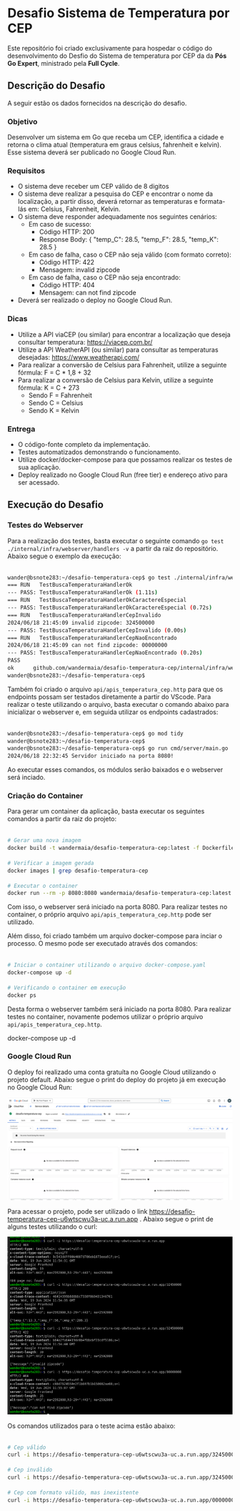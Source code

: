 # Desafio Sistema de Temperatura por CEP

Este repositório foi criado exclusivamente para hospedar o código do desenvolvimento do Desfio do Sistema de temperatura por CEP da da **Pós Go Expert**, ministrado pela **Full Cycle**.

## Descrição do Desafio

A seguir estão os dados fornecidos na descrição do desafio.

### Objetivo

Desenvolver um sistema em Go que receba um CEP, identifica a cidade e retorna o clima atual (temperatura em graus celsius, fahrenheit e kelvin). Esse sistema deverá ser publicado no Google Cloud Run.

### Requisitos

- O sistema deve receber um CEP válido de 8 digitos
- O sistema deve realizar a pesquisa do CEP e encontrar o nome da localização, a partir disso, deverá retornar as temperaturas e formata-lás em: Celsius, Fahrenheit, Kelvin.
- O sistema deve responder adequadamente nos seguintes cenários:
    - Em caso de sucesso:
        - Código HTTP: 200
        - Response Body: { "temp_C": 28.5, "temp_F": 28.5, "temp_K": 28.5 }
    - Em caso de falha, caso o CEP não seja válido (com formato correto):
        - Código HTTP: 422
        - Mensagem: invalid zipcode
    - Em caso de falha, caso o CEP não seja encontrado:
        - Código HTTP: 404
        - Mensagem: can not find zipcode
- Deverá ser realizado o deploy no Google Cloud Run.

### Dicas

- Utilize a API viaCEP (ou similar) para encontrar a localização que deseja consultar temperatura: https://viacep.com.br/
- Utilize a API WeatherAPI (ou similar) para consultar as temperaturas desejadas: https://www.weatherapi.com/
- Para realizar a conversão de Celsius para Fahrenheit, utilize a seguinte fórmula: F = C * 1,8 + 32
- Para realizar a conversão de Celsius para Kelvin, utilize a seguinte fórmula: K = C + 273
    - Sendo F = Fahrenheit
    - Sendo C = Celsius
    - Sendo K = Kelvin

### Entrega

- O código-fonte completo da implementação.
- Testes automatizados demonstrando o funcionamento.
- Utilize docker/docker-compose para que possamos realizar os testes de sua aplicação.
- Deploy realizado no Google Cloud Run (free tier) e endereço ativo para ser acessado.


## Execução do Desafio

### Testes do Webserver

Para a realização dos testes, basta executar o seguinte comando `go test ./internal/infra/webserver/handlers -v` a partir da raiz do repositório. Abaixo segue o exemplo da execução:



```bash

wander@bsnote283:~/desafio-temperatura-cep$ go test ./internal/infra/webserver/handlers -v
=== RUN   TestBuscaTemperaturaHandlerOk
--- PASS: TestBuscaTemperaturaHandlerOk (1.11s)
=== RUN   TestBuscaTemperaturaHandlerOkCaractereEspecial
--- PASS: TestBuscaTemperaturaHandlerOkCaractereEspecial (0.72s)
=== RUN   TestBuscaTemperaturaHandlerCepInvalido
2024/06/18 21:45:09 invalid zipcode: 324500000
--- PASS: TestBuscaTemperaturaHandlerCepInvalido (0.00s)
=== RUN   TestBuscaTemperaturaHandlerCepNaoEncontrado
2024/06/18 21:45:09 can not find zipcode: 00000000
--- PASS: TestBuscaTemperaturaHandlerCepNaoEncontrado (0.20s)
PASS
ok  	github.com/wandermaia/desafio-temperatura-cep/internal/infra/webserver/handlers	(cached)
wander@bsnote283:~/desafio-temperatura-cep$ 


```

Também foi criado o arquivo `api/apis_temperatura_cep.http` para que os endpoints possam ser testados diretamente a partir do VScode. Para realizar o teste utilizando o arquivo, basta executar o comando abaixo para inicializar o webserver e, em seguida utilizar os endpoints cadastrados:


```bash

wander@bsnote283:~/desafio-temperatura-cep$ go mod tidy
wander@bsnote283:~/desafio-temperatura-cep$ 
wander@bsnote283:~/desafio-temperatura-cep$ go run cmd/server/main.go 
2024/06/18 22:32:45 Servidor iniciado na porta 8080!


```

Ao executar esses comandos, os módulos serão baixados e o webserver será inciado.


### Criação do Container


Para gerar um container da aplicação, basta executar os seguintes comandos a partir da raiz do projeto:


```bash

# Gerar uma nova imagem
docker build -t wandermaia/desafio-temperatura-cep:latest -f Dockerfile .

# Verificar a imagem gerada
docker images | grep desafio-temperatura-cep

# Executar o container
docker run --rm -p 8080:8080 wandermaia/desafio-temperatura-cep:latest

```

Com isso, o webserver será iniciado na porta 8080. Para realizar testes no container, o próprio arquivo `api/apis_temperatura_cep.http` pode ser utilizado.

Além disso, foi criado também um arquivo docker-compose para inciar o processo. O mesmo pode ser executado através dos comandos:



```bash

# Iniciar o container utilizando o arquivo docker-compose.yaml
docker-compose up -d

# Verificando o container em execução
docker ps

```

Desta forma o webserver também será iniciado na porta 8080. Para realizar testes no container, novamente podemos utilizar o próprio arquivo `api/apis_temperatura_cep.http`.


docker-compose up -d


### Google Cloud Run


O deploy foi realizado uma conta gratuíta no Google Cloud utilizando o projeto default. Abaixo segue o print do deploy do projeto já em execução no Google Cloud Run:


![gcp-service.png](/.img/gcp-service.png)


Para acessar o projeto, pode ser utilizado o link https://desafio-temperatura-cep-u6wtscwu3a-uc.a.run.app . Abaixo segue o print de alguns testes utilizando o curl:


![gcp-test.png](/.img/gcp-test.png)


Os comandos utilizados para o teste acima estão abaixo:



```bash

# Cep válido
curl -i https://desafio-temperatura-cep-u6wtscwu3a-uc.a.run.app/32450000

# Cep inválido
curl -i https://desafio-temperatura-cep-u6wtscwu3a-uc.a.run.app/324500000

# Cep com formato válido, mas inexistente
curl -i https://desafio-temperatura-cep-u6wtscwu3a-uc.a.run.app/000000000

```


